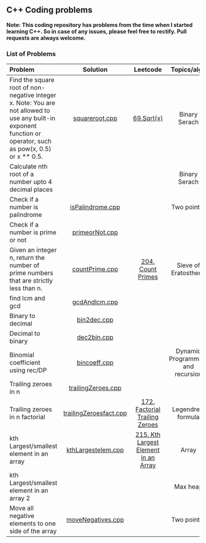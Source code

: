 ## C++ Coding problems

**Note: This coding repository has problems from the time when I started learning C++. So in case of any issues, please feel free to rectify. Pull requests are always welcome.**

### List of Problems
| Problem | Solution | Leetcode | Topics/algo |
| :----------- | :----------: | :----------: |  :----------: |
| Find the square root of non-negative integer x. Note: You are not allowed to use any built-in exponent function or operator, such as pow(x, 0.5) or x ** 0.5. | [squareroot.cpp](./squareroot.cpp) | [69.Sqrt(x)](https://leetcode.com/problems/sqrtx/description/) | Binary Serach |
| Calculate nth root of a number upto 4 decimal places | | | Binary Serach |
| Check if a number is palindrome| [isPalindrome.cpp](./isPalindrome.cpp) | | Two pointer |
| Check if a number is prime or not| [primeorNot.cpp](./primeorNot.cpp) | | |
| Given an integer n, return the number of prime numbers that are strictly less than n. | [countPrime.cpp](./countPrime.cpp) | [204. Count Primes](https://leetcode.com/problems/count-primes/description/) | Sieve of Eratosthene |
| find lcm and gcd | [gcdAndlcm.cpp](./gcdAndlcm.cpp) | | |
| Binary to decimal | [bin2dec.cpp](./bin2dec.cpp) | | |
| Decimal to binary| [dec2bin.cpp](./dec2bin.cpp) | | |
| Binomial coefficient using rec/DP | [bincoeff.cpp](./bincoeff.cpp) | | Dynamic Programming and recursion |
| Trailing zeroes in n  | [trailingZeroes.cpp](./trailingZeroes.cpp) | | |
| Trailing zeroes in n factorial| [trailingZeroesfact.cpp](./trailingZeroesfact.cpp) | [172. Factorial Trailing Zeroes](https://leetcode.com/problems/factorial-trailing-zeroes/description/)| Legendre's formula |
| kth Largest/smallest element in an array| [kthLargestelem.cpp](./kthLargestelem.cpp) | [215. Kth Largest Element in an Array](https://leetcode.com/problems/kth-largest-element-in-an-array/description/)| Array |
| kth Largest/smallest element in an array 2| | | Max heap |
| Move all negative elements to one side of the array| [moveNegatives.cpp](./moveNegatives.cpp)| | Two pointer |









